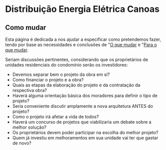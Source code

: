 # Distribuição Energia Elétrica Canoas

## Como mudar

Esta página é dedicada a nos ajudar a especificar como pretendemos fazer, tendo por base as necessidades e conclusões de "[O que mudar](2021-03-eletrica/1-o-que-mudar.md) e "[Para o que mudar](2021-03-eletrica/2-para-o-que-mudar.md). 

Seriam discussões pertinentes, considerando que os proprietários de unidades residenciais do condomínio serão os investidores:

- Devemos separar bem o projeto da obra em si?
- Como financiar o projeto e a obra?
- Quais as etapas da elaboração do projeto e da contratação da respectiva obra?
- Haverá alguma orientação básica dos moradores para definir o tipo de projeto?
- Seria conveniente discutir amplamente a nova arquitetura ANTES do projeto?
- Como o projeto irá afetar a vida de todos?
- Haverá um concurso de projetos que viabilizaria um debate sobre a melhor solução?
- Os proprietários devem poder participar na escolha do melhor projeto?
- Quem já investiu em melhoramentos em sua unidade vai ter que gastar de novo?
